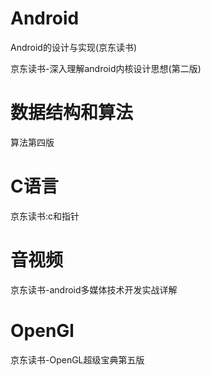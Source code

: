 # Android

Android的设计与实现(京东读书)

京东读书-深入理解android内核设计思想(第二版)

# 数据结构和算法

算法第四版

# C语言

京东读书:c和指针

# 音视频

京东读书-android多媒体技术开发实战详解

# OpenGl

京东读书-OpenGL超级宝典第五版







